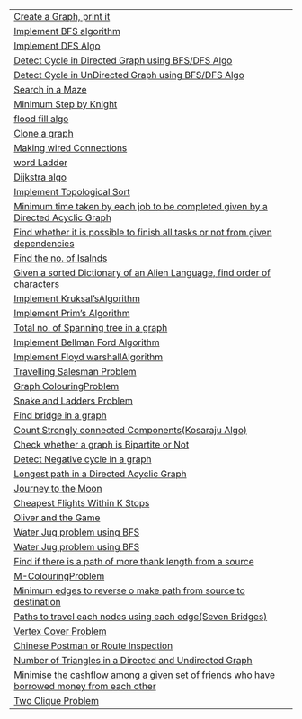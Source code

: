 |                                                                                                                                                                                                     |
| --------------------------------------------------------------------------------------------------------------------------------------------------------------------------------------------------- |
| [Create a Graph, print it](https://1drv.ms/t/s!AqTOHFO77CqEiRua06v1PATyiFg5)                                                                                                                        |
| [Implement BFS algorithm](https://practice.geeksforgeeks.org/problems/bfs-traversal-of-graph/1)                                                                                                     |
| [Implement DFS Algo](https://www.geeksforgeeks.org/depth-first-search-or-dfs-for-a-graph/)                                                                                                          |
| [Detect Cycle in Directed Graph using BFS/DFS Algo](https://www.geeksforgeeks.org/detect-cycle-in-a-graph/)                                                                                         |
| [Detect Cycle in UnDirected Graph using BFS/DFS Algo](https://practice.geeksforgeeks.org/problems/detect-cycle-in-an-undirected-graph/1)                                                            |
| [Search in a Maze](https://practice.geeksforgeeks.org/problems/rat-in-a-maze-problem/1)                                                                                                             |
| [Minimum Step by Knight](https://practice.geeksforgeeks.org/problems/steps-by-knight/0)                                                                                                             |
| [flood fill algo](https://leetcode.com/problems/flood-fill/)                                                                                                                                        |
| [Clone a graph](https://leetcode.com/problems/clone-graph/)                                                                                                                                         |
| [Making wired Connections](https://leetcode.com/problems/number-of-operations-to-make-network-connected/)                                                                                           |
| [word Ladder](https://leetcode.com/problems/word-ladder/)                                                                                                                                           |
| [Dijkstra algo](https://www.geeksforgeeks.org/dijkstras-shortest-path-algorithm-greedy-algo-7/)                                                                                                     |
| [Implement Topological Sort](https://practice.geeksforgeeks.org/problems/topological-sort/1)                                                                                                        |
| [Minimum time taken by each job to be completed given by a Directed Acyclic Graph](https://www.geeksforgeeks.org/minimum-time-taken-by-each-job-to-be-completed-given-by-a-directed-acyclic-graph/) |
| [Find whether it is possible to finish all tasks or not from given dependencies](https://www.geeksforgeeks.org/find-whether-it-is-possible-to-finish-all-tasks-or-not-from-given-dependencies/)     |
| [Find the no. of Isalnds](https://practice.geeksforgeeks.org/problems/find-the-number-of-islands/1)                                                                                                 |
| [Given a sorted Dictionary of an Alien Language, find order of characters](https://practice.geeksforgeeks.org/problems/alien-dictionary/1)                                                          |
| [Implement Kruksal’sAlgorithm](https://www.geeksforgeeks.org/kruskals-minimum-spanning-tree-algorithm-greedy-algo-2/)                                                                               |
| [Implement Prim’s Algorithm](https://www.geeksforgeeks.org/prims-minimum-spanning-tree-mst-greedy-algo-5/)                                                                                          |
| [Total no. of Spanning tree in a graph](https://www.geeksforgeeks.org/total-number-spanning-trees-graph/)                                                                                           |
| [Implement Bellman Ford Algorithm](https://practice.geeksforgeeks.org/problems/negative-weight-cycle/0)                                                                                             |
| [Implement Floyd warshallAlgorithm](https://practice.geeksforgeeks.org/problems/implementing-floyd-warshall/0)                                                                                      |
| [Travelling Salesman Problem](https://www.geeksforgeeks.org/travelling-salesman-problem-set-1/)                                                                                                     |
| [Graph ColouringProblem](https://www.geeksforgeeks.org/graph-coloring-applications/#:~:text=Graph%20coloring%20problem%20is%20to,are%20colored%20using%20same%20color.)                             |
| [Snake and Ladders Problem](https://leetcode.com/problems/snakes-and-ladders/)                                                                                                                      |
| [Find bridge in a graph](https://www.geeksforgeeks.org/bridge-in-a-graph/)                                                                                                                          |
| [Count Strongly connected Components(Kosaraju Algo)](https://practice.geeksforgeeks.org/problems/strongly-connected-components-kosarajus-algo/1)                                                    |
| [Check whether a graph is Bipartite or Not](https://www.geeksforgeeks.org/bipartite-graph/)                                                                                                         |
| [Detect Negative cycle in a graph](https://www.geeksforgeeks.org/detect-negative-cycle-graph-bellman-ford/)                                                                                         |
| [Longest path in a Directed Acyclic Graph](https://www.geeksforgeeks.org/find-longest-path-directed-acyclic-graph/)                                                                                 |
| [Journey to the Moon](https://www.hackerrank.com/challenges/journey-to-the-moon/problem)                                                                                                            |
| [Cheapest Flights Within K Stops](https://leetcode.com/problems/cheapest-flights-within-k-stops/description/)                                                                                       |
| [Oliver and the Game](https://www.hackerearth.com/practice/algorithms/graphs/topological-sort/practice-problems/algorithm/oliver-and-the-game-3/)                                                   |
| [Water Jug problem using BFS](https://www.geeksforgeeks.org/water-jug-problem-using-bfs/)                                                                                                           |
| [Water Jug problem using BFS](https://www.geeksforgeeks.org/water-jug-problem-using-bfs/)                                                                                                           |
| [Find if there is a path of more thank length from a source](https://www.geeksforgeeks.org/find-if-there-is-a-path-of-more-than-k-length-from-a-source/)                                            |
| [M-ColouringProblem](https://practice.geeksforgeeks.org/problems/m-coloring-problem/0)                                                                                                              |
| [Minimum edges to reverse o make path from source to destination](https://www.geeksforgeeks.org/minimum-edges-reverse-make-path-source-destination/)                                                |
| [Paths to travel each nodes using each edge(Seven Bridges)](https://www.geeksforgeeks.org/paths-travel-nodes-using-edgeseven-bridges-konigsberg/)                                                   |
| [Vertex Cover Problem](https://www.geeksforgeeks.org/vertex-cover-problem-set-1-introduction-approximate-algorithm-2/)                                                                              |
| [Chinese Postman or Route Inspection](https://www.geeksforgeeks.org/chinese-postman-route-inspection-set-1-introduction/)                                                                           |
| [Number of Triangles in a Directed and Undirected Graph](https://www.geeksforgeeks.org/number-of-triangles-in-directed-and-undirected-graphs/)                                                      |
| [Minimise the cashflow among a given set of friends who have borrowed money from each other](https://www.geeksforgeeks.org/minimize-cash-flow-among-given-set-friends-borrowed-money/)              |
| [Two Clique Problem](https://www.geeksforgeeks.org/two-clique-problem-check-graph-can-divided-two-cliques/)                                                                                         |
